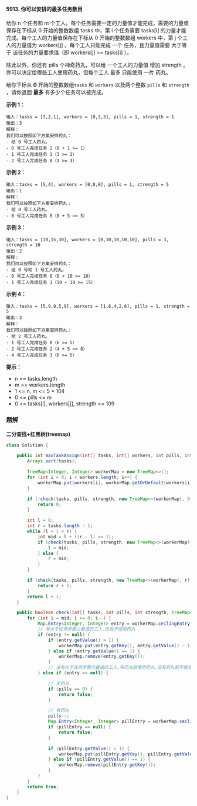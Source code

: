 #### 5913. 你可以安排的最多任务数目

给你 n 个任务和 m 个工人。每个任务需要一定的力量值才能完成，需要的力量值保存在下标从 0 开始的整数数组 tasks 中，第 i 个任务需要 tasks[i] 的力量才能完成。每个工人的力量值保存在下标从 0 开始的整数数组 workers 中，第 j 个工人的力量值为 workers[j] 。每个工人只能完成 一个 任务，且力量值需要 大于等于 该任务的力量要求值（即 workers[j] >= tasks[i] ）。

除此以外，你还有 pills 个神奇药丸，可以给 一个工人的力量值 增加 strength 。你可以决定给哪些工人使用药丸，但每个工人 最多 只能使用 一片 药丸。

给你下标从 **0** 开始的整数数组`tasks` 和 `workers` 以及两个整数 `pills` 和 `strength` ，请你返回 **最多** 有多少个任务可以被完成。

**示例 1：**

```shell
输入：tasks = [3,2,1], workers = [0,3,3], pills = 1, strength = 1
输出：3
解释：
我们可以按照如下方案安排药丸：
- 给 0 号工人药丸。
- 0 号工人完成任务 2（0 + 1 >= 1）
- 1 号工人完成任务 1（3 >= 2）
- 2 号工人完成任务 0（3 >= 3）
```

**示例 2：**

```shell
输入：tasks = [5,4], workers = [0,0,0], pills = 1, strength = 5
输出：1
解释：
我们可以按照如下方案安排药丸：
- 给 0 号工人药丸。
- 0 号工人完成任务 0（0 + 5 >= 5）
```

**示例 3：**

```shell
输入：tasks = [10,15,30], workers = [0,10,10,10,10], pills = 3, strength = 10
输出：2
解释：
我们可以按照如下方案安排药丸：
- 给 0 号和 1 号工人药丸。
- 0 号工人完成任务 0（0 + 10 >= 10）
- 1 号工人完成任务 1（10 + 10 >= 15）
```

**示例 4：**

```shell
输入：tasks = [5,9,8,5,9], workers = [1,6,4,2,6], pills = 1, strength = 5
输出：3
解释：
我们可以按照如下方案安排药丸：
- 给 2 号工人药丸。
- 1 号工人完成任务 0（6 >= 5）
- 2 号工人完成任务 2（4 + 5 >= 8）
- 4 号工人完成任务 3（6 >= 5）
```

**提示：**

* n == tasks.length
* m == workers.length
* 1 <= n, m <= 5 * 104
* 0 <= pills <= m
* 0 <= tasks[i], workers[j], strength <= 109

### 题解

**二分查找+红黑树(treemap)**

```java
class Solution {

    public int maxTaskAssign(int[] tasks, int[] workers, int pills, int strength) {
        Arrays.sort(tasks);

        TreeMap<Integer, Integer> workerMap = new TreeMap<>();
        for (int i = 0; i < workers.length; i++) {
            workerMap.put(workers[i], workerMap.getOrDefault(workers[i], 0) + 1);
        }

        if (!check(tasks, pills, strength, new TreeMap<>(workerMap), 0)) {
            return 0;
        }

        int l = 0;
        int r = tasks.length - 1;
        while (l + 1 < r) {
            int mid = l + ((r - l) >> 1);
            if (check(tasks, pills, strength, new TreeMap<>(workerMap), mid)) {
                l = mid;
            } else {
                r = mid;
            }
        }

        if (check(tasks, pills, strength, new TreeMap<>(workerMap), r)) {
            return r + 1;
        }
        return l + 1;
    }

    public boolean check(int[] tasks, int pills, int strength, TreeMap<Integer, Integer> workerMap, int mid) {
        for (int i = mid; i >= 0; i--) {
            Map.Entry<Integer, Integer> entry = workerMap.ceilingEntry(tasks[i]);
            // 有大于任务所需力量值的工人,优先不使用药丸
            if (entry != null) {
                if (entry.getValue() > 1) {
                    workerMap.put(entry.getKey(), entry.getValue() - 1);
                } else if (entry.getValue() == 1) {
                    workerMap.remove(entry.getKey());
                }
                // 没有大于任务所需力量值的工人,有药丸就使用药丸,没有药丸就不使用药丸
            } else if (entry == null) {

                // 无药丸
                if (pills == 0) {
                    return false;
                }

                // 有药丸
                pills--;
                Map.Entry<Integer, Integer> pillEntry = workerMap.ceilingEntry(tasks[i] - strength);
                if (pillEntry == null) {
                    return false;
                }

                if (pillEntry.getValue() > 1) {
                    workerMap.put(pillEntry.getKey(), pillEntry.getValue() - 1);
                } else if (pillEntry.getValue() == 1) {
                    workerMap.remove(pillEntry.getKey());
                }
            }
        }
        return true;
    }
}
```

